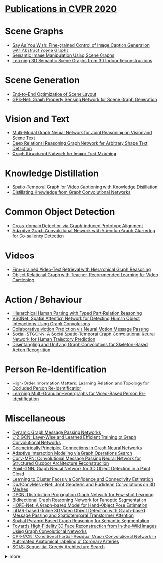 # [Publications in CVPR 2020](http://cvpr2020.thecvf.com/program/main-conference)

# Scene Graphs
- [Say As You Wish: Fine-grained Control of Image Caption Generation with Abstract Scene Graphs](https://github.com/naganandy/graph-based-deep-learning-literature/blob/master/conference-publications/folders/publications_cvpr20/asg2caption_cvpr20/README.md)
- [Semantic Image Manipulation Using Scene Graphs](https://github.com/naganandy/graph-based-deep-learning-literature/blob/master/conference-publications/folders/publications_cvpr20/simsg_cvpr20/README.md)
- [Learning 3D Semantic Scene Graphs from 3D Indoor Reconstructions](https://github.com/naganandy/graph-based-deep-learning-literature/blob/master/conference-publications/folders/publications_cvpr20/3dssg_cvpr20/README.md)



# Scene Generation
- [End-to-End Optimization of Scene Layout](https://github.com/naganandy/graph-based-deep-learning-literature/blob/master/conference-publications/folders/publications_cvpr20/3dsln_cvpr20/README.md)
- [GPS-Net: Graph Property Sensing Network for Scene Graph Generation](https://github.com/naganandy/graph-based-deep-learning-literature/blob/master/conference-publications/folders/publications_cvpr20/gpsnet_cvpr20/README.md)



# Vision and Text
- [Multi-Modal Graph Neural Network for Joint Reasoning on Vision and Scene Text](https://github.com/naganandy/graph-based-deep-learning-literature/blob/master/conference-publications/folders/publications_cvpr20/mmgnn_cvpr20/README.md)
- [Deep Relational Reasoning Graph Network for Arbitrary Shape Text Detection](https://github.com/naganandy/graph-based-deep-learning-literature/blob/master/conference-publications/folders/publications_cvpr20/drrg_cvpr20/README.md)
- [Graph Structured Network for Image-Text Matching](https://github.com/naganandy/graph-based-deep-learning-literature/blob/master/conference-publications/folders/publications_cvpr20/gsmn_cvpr20/README.md)



# Knowledge Distillation
- [Spatio-Temporal Graph for Video Captioning with Knowledge Distillation](https://github.com/naganandy/graph-based-deep-learning-literature/blob/master/conference-publications/folders/publications_cvpr20/stvideo_cvpr20/README.md)
- [Distillating Knowledge from Graph Convolutional Networks](https://github.com/naganandy/graph-based-deep-learning-literature/blob/master/conference-publications/folders/publications_cvpr20/kdgcn_cvpr20/README.md)



# Common Object Detection
- [Cross-domain Detection via Graph-induced Prototype Alignment](https://github.com/naganandy/graph-based-deep-learning-literature/blob/master/conference-publications/folders/publications_cvpr20/gpa_cvpr20/README.md)
- [Adaptive Graph Convolutional Network with Attention Graph Clustering for Co-saliency Detection](https://github.com/naganandy/graph-based-deep-learning-literature/blob/master/conference-publications/folders/publications_cvpr20/gcagc_cvpr20/README.md)



# Videos
- [Fine-grained Video-Text Retrieval with Hierarchical Graph Reasoning](https://github.com/naganandy/graph-based-deep-learning-literature/blob/master/conference-publications/folders/publications_cvpr20/hgr_cvpr20/README.md)
- [Object Relational Graph with Teacher-Recommended Learning for Video Captioning](https://github.com/naganandy/graph-based-deep-learning-literature/blob/master/conference-publications/folders/publications_cvpr20/orgtlr_cvpr20/README.md)



# Action / Behaviour
- [Hierarchical Human Parsing with Typed Part-Relation Reasoning](https://github.com/naganandy/graph-based-deep-learning-literature/blob/master/conference-publications/folders/publications_cvpr20/hhp_cvpr20/README.md)
- [VSGNet: Spatial Attention Network for Detecting Human Object Interactions Using Graph Convolutions](https://github.com/naganandy/graph-based-deep-learning-literature/blob/master/conference-publications/folders/publications_cvpr20/vsgnet_cvpr20/README.md)
- [Collaborative Motion Prediction via Neural Motion Message Passing](https://github.com/naganandy/graph-based-deep-learning-literature/blob/master/conference-publications/folders/publications_cvpr20/nmmp_cvpr20/README.md)
- [Social-STGCNN: A Social Spatio-Temporal Graph Convolutional Neural Network for Human Trajectory Prediction](https://github.com/naganandy/graph-based-deep-learning-literature/blob/master/conference-publications/folders/publications_cvpr20/socialstgcnn_cvpr20/README.md)
- [Disentangling and Unifying Graph Convolutions for Skeleton-Based Action Recognition](https://github.com/naganandy/graph-based-deep-learning-literature/blob/master/conference-publications/folders/publications_cvpr20/msg3d_cvpr20/README.md)



# Person Re-Identification
- [High-Order Information Matters: Learning Relation and Topology for Occluded Person Re-Identification](https://github.com/naganandy/graph-based-deep-learning-literature/blob/master/conference-publications/folders/publications_cvpr20/honet_cvpr20/README.md)
- [Learning Multi-Granular Hypergraphs for Video-Based Person Re-Identification](https://github.com/naganandy/graph-based-deep-learning-literature/blob/master/conference-publications/folders/publications_cvpr20/mgh_cvpr20/README.md)



# Miscellaneous
- [Dynamic Graph Message Passing Networks](https://github.com/naganandy/graph-based-deep-learning-literature/blob/master/conference-publications/folders/publications_cvpr20/dgmn_cvpr20/README.md)
- [L^2-GCN: Layer-Wise and Learned Efficient Training of Graph Convolutional Networks](https://github.com/naganandy/graph-based-deep-learning-literature/blob/master/conference-publications/folders/publications_cvpr20/l2gcn_cvpr20/README.md)
- [Geometrically Principled Connections in Graph Neural Networks](https://github.com/naganandy/graph-based-deep-learning-literature/blob/master/conference-publications/folders/publications_cvpr20/affgcn_cvpr20/README.md)
- [Adaptive Interaction Modeling via Graph Operations Search](https://github.com/naganandy/graph-based-deep-learning-literature/blob/master/conference-publications/folders/publications_cvpr20/gos_cvpr20/README.md)
- [Conv-MPN: Convolutional Message Passing Neural Network for Structured Outdoor Architecture Reconstruction](https://github.com/naganandy/graph-based-deep-learning-literature/blob/master/conference-publications/folders/publications_cvpr20/convmpn_cvpr20/README.md)
- [Point-GNN: Graph Neural Network for 3D Object Detection in a Point Cloud](https://github.com/naganandy/graph-based-deep-learning-literature/blob/master/conference-publications/folders/publications_cvpr20/pointgnn_cvpr20/README.md)
- [Learning to Cluster Faces via Confidence and Connectivity Estimation](https://github.com/naganandy/graph-based-deep-learning-literature/blob/master/conference-publications/folders/publications_cvpr20/gcnve_cvpr20/README.md)
- [DualConvMesh-Net: Joint Geodesic and Euclidean Convolutions on 3D Meshes](https://github.com/naganandy/graph-based-deep-learning-literature/blob/master/conference-publications/folders/publications_cvpr20/dcmnet_cvpr20/README.md)
- [DPGN: Distribution Propagation Graph Network for Few-shot Learning](https://github.com/naganandy/graph-based-deep-learning-literature/blob/master/conference-publications/folders/publications_cvpr20/dpgn_cvpr20/README.md)
- [Bidirectional Graph Reasoning Network for Panoptic Segmentation](https://github.com/naganandy/graph-based-deep-learning-literature/blob/master/conference-publications/folders/publications_cvpr20/bgrnet_cvpr20/README.md)
- [HOPE-Net: A Graph-based Model for Hand-Object Pose Estimation](https://github.com/naganandy/graph-based-deep-learning-literature/blob/master/conference-publications/folders/publications_cvpr20/hopenet_cvpr20/README.md)
- [LiDAR-based Online 3D Video Object Detection with Graph-based Message Passing and Spatiotemporal Transformer Attention](https://github.com/naganandy/graph-based-deep-learning-literature/blob/master/conference-publications/folders/publications_cvpr20/pmpnet_cvpr20/README.md)
- [Spatial Pyramid Based Graph Reasoning for Semantic Segmentation](https://github.com/naganandy/graph-based-deep-learning-literature/blob/master/conference-publications/folders/publications_cvpr20/spygr_cvpr20/README.md)
- [Towards High-Fidelity 3D Face Reconstruction from In-the-Wild Images Using Graph Convolutional Networks](https://github.com/naganandy/graph-based-deep-learning-literature/blob/master/conference-publications/folders/publications_cvpr20/gcn3dmm_cvpr20/README.md)
- [CPR-GCN: Conditional Partial-Residual Graph Convolutional Network in Automated Anatomical Labeling of Coronary Arteries](https://github.com/naganandy/graph-based-deep-learning-literature/blob/master/conference-publications/folders/publications_cvpr20/cprgcn_cvpr20/README.md)
- [SGAS: Sequential Greedy Architecture Search](https://github.com/naganandy/graph-based-deep-learning-literature/blob/master/conference-publications/folders/publications_cvpr20/sgas_cvpr20/README.md)


<details> 
<summary> more </summary> 

- Dynamic Multiscale Graph Neural Networks for 3D Skeleton Based Human Motion Prediction	
- Skeleton-Based Action Recognition With Shift Graph Convolutional Network	
- A Hierarchical Graph Network for 3D Object Detection on Point Clouds	
- View-GCN: View-Based Graph Convolutional Network for 3D Shape Analysis	
- Geometric Structure Based and Regularized Depth Estimation From 360° Indoor Imagery
- Spatial-Temporal Graph Convolutional Network for Video-Based Person Re-Identification	

</details>
